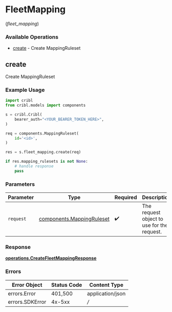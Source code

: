# FleetMapping
(*fleet_mapping*)

### Available Operations

* [create](#create) - Create MappingRuleset

## create

Create MappingRuleset

### Example Usage

```python
import cribl
from cribl.models import components

s = cribl.Cribl(
    bearer_auth="<YOUR_BEARER_TOKEN_HERE>",
)

req = components.MappingRuleset(
    id='<id>',
)

res = s.fleet_mapping.create(req)

if res.mapping_rulesets is not None:
    # handle response
    pass

```

### Parameters

| Parameter                                                              | Type                                                                   | Required                                                               | Description                                                            |
| ---------------------------------------------------------------------- | ---------------------------------------------------------------------- | ---------------------------------------------------------------------- | ---------------------------------------------------------------------- |
| `request`                                                              | [components.MappingRuleset](../../models/components/mappingruleset.md) | :heavy_check_mark:                                                     | The request object to use for the request.                             |


### Response

**[operations.CreateFleetMappingResponse](../../models/operations/createfleetmappingresponse.md)**
### Errors

| Error Object     | Status Code      | Content Type     |
| ---------------- | ---------------- | ---------------- |
| errors.Error     | 401,500          | application/json |
| errors.SDKError  | 4x-5xx           | */*              |
